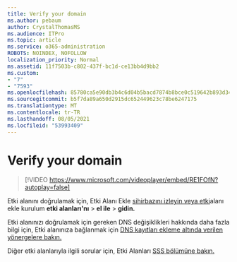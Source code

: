```yaml
---
title: Verify your domain
ms.author: pebaum
author: CrystalThomasMS
ms.audience: ITPro
ms.topic: article
ms.service: o365-administration
ROBOTS: NOINDEX, NOFOLLOW
localization_priority: Normal
ms.assetid: 11f7503b-c802-437f-bc1d-ce13bb4d9bb2
ms.custom:
- "7"
- "7593"
ms.openlocfilehash: 85780ca5e90db3b4c6d04b5bacd7874b8bce0c519642b893d34bc873dc689c83
ms.sourcegitcommit: b5f7da89a650d2915dc652449623c78be6247175
ms.translationtype: MT
ms.contentlocale: tr-TR
ms.lasthandoff: 08/05/2021
ms.locfileid: "53993409"
---
```

# <a name="verify-your-domain"></a>Verify your domain

> [!VIDEO https://www.microsoft.com/videoplayer/embed/RE1FOfN?autoplay=false]

Etki alanını doğrulamak için, Etki Alanı Ekle [sihirbazını izleyin veya etki](https://admin.microsoft.com/Adminportal#/Domains/Wizard)alanı ekle kurulum **etki alanları'nı**  >  **el ile**  >  **gidin.**

Etki alanınızı doğrulamak için gereken DNS değişiklikleri hakkında daha fazla bilgi için, Etki alanınıza bağlanmak için [DNS kayıtları ekleme altında verilen yönergelere bakın.](https://docs.microsoft.com/microsoft-365/admin/get-help-with-domains/create-dns-records-at-any-dns-hosting-provider)

Diğer etki alanlarıyla ilgili sorular için, Etki Alanları [SSS bölümüne bakın.](https://docs.microsoft.com/microsoft-365/admin/setup/domains-faq)
